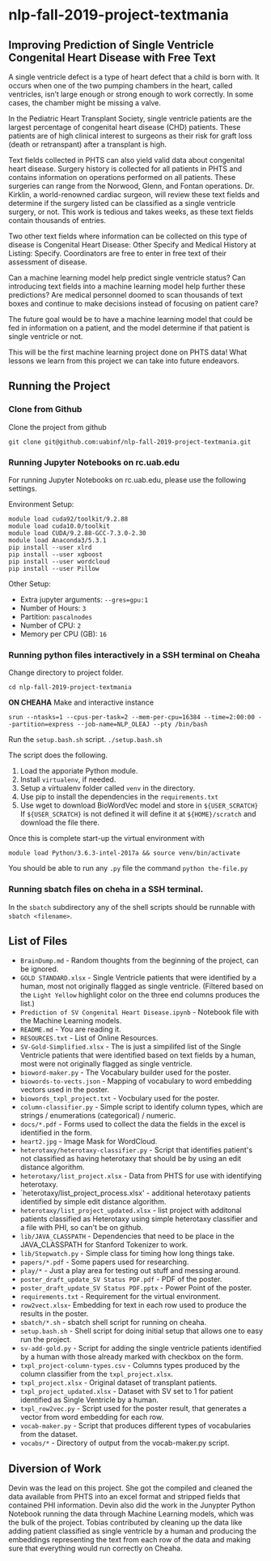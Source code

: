 # nlp-fall-2019-project-textmania

## Improving Prediction of Single Ventricle Congenital Heart Disease with Free Text

A single ventricle defect is a type of heart defect that a child is born with. It occurs when one of the two pumping chambers in the heart, called ventricles, isn’t large enough or strong enough to work correctly. In some cases, the chamber might be missing a valve.

In the Pediatric Heart Transplant Society, single ventricle patients are the largest percentage of congenital heart disease (CHD) patients. These patients are of high clinical interest to surgeons as their risk for graft loss (death or retranspant) after a transplant is high. 

Text fields collected in PHTS can also yield valid data about congenital heart disease. Surgery history is collected for all patients in PHTS and contains information on operations performed on all patients. These surgeries can range from the Norwood, Glenn, and Fontan operations. Dr. Kirklin, a world-renowned cardiac surgeon, will review these text fields and determine if the surgery listed can be classified as a single ventricle surgery, or not. This work is tedious and takes weeks, as these text fields contain thousands of entries. 

Two other text fields where information can be collected on this type of disease is Congenital Heart Disease: Other Specify and Medical History at Listing: Specify. Coordinators are free to enter in free text of their assessment of disease.

Can a machine learning model help predict single ventricle status? Can introducing text fields into a machine learning model help further these predictions? Are medical personnel doomed to scan thousands of text boxes and continue to make decisions instead of focusing on patient care?

The future goal would be to have a machine learning model that could be fed in information on a patient, and the model determine if that patient is single ventricle or not. 

This will be the first machine learning project done on PHTS data! What lessons we learn from this project we can take into future endeavors.


## Running the Project

### Clone from Github

Clone the project from github

```
git clone git@github.com:uabinf/nlp-fall-2019-project-textmania.git
```

### Running  Jupyter Notebooks on rc.uab.edu

For running Jupyter Notebooks on rc.uab.edu, please use the following settings.

Environment Setup:
```
module load cuda92/toolkit/9.2.88
module load cuda10.0/toolkit
module load CUDA/9.2.88-GCC-7.3.0-2.30
module load Anaconda3/5.3.1
pip install --user xlrd
pip install --user xgboost
pip install --user wordcloud
pip install --user Pillow
```

Other Setup:

* Extra jupyter arguments: `--gres=gpu:1`
* Number of Hours: `3`
* Partition: `pascalnodes`
* Number of CPU: `2`
* Memory per CPU (GB): `16`


### Running python files interactively in a SSH terminal on Cheaha

Change directory to project folder.

```
cd nlp-fall-2019-project-textmania
```

**ON CHEAHA** Make and interactive instance

```
srun --ntasks=1 --cpus-per-task=2 --mem-per-cpu=16384 --time=2:00:00 --partition=express --job-name=NLP_OLEAJ --pty /bin/bash
```

Run the `setup.bash.sh` script. `./setup.bash.sh`

The script does the following.

1. Load the apporiate Python module. 
2. Install `virtualenv`, if needed.
3. Setup a virtualenv folder called `venv` in the directory.
4. Use pip to install the dependencies in the `requirements.txt`
5. Use wget to download BioWordVec model and store in `${USER_SCRATCH}` If `${USER_SCRATCH}` is not defined it will define it at `${HOME}/scratch` and download the file there.

Once this is complete start-up the virtual environment with

```
module load Python/3.6.3-intel-2017a && source venv/bin/activate
```

You should be able to run any `.py` file the command
`python the-file.py`

### Running sbatch files on cheha in a SSH terminal.

In the `sbatch` subdirectory any of the shell scripts should be runnable with `sbatch <filename>`.


## List of Files

* `BrainDump.md` - Random thoughts from the beginning of the project, can be ignored.
* `GOLD STANDARD.xlsx` - Single Ventricle patients that were identified by a human, most not originally flagged as single ventricle. (Filtered based on the `Light Yellow` highlight color on the three end columns produces the list.)
* `Prediction of SV Congenital Heart Disease.ipynb` - Notebook file with the Machine Learning models.
* `README.md` - You are reading it.
* `RESOURCES.txt` - List of Online Resources.
* `SV-Gold-Simplified.xlsx` - The is just a simpilifed list of the Single Ventricle patients that were identified based on text fields by a human, most were not originally flagged as single ventricle.
* `bioword-maker.py` - The Vocabulary builder used for the poster.
* `biowords-to-vects.json` - Mapping of vocabulary to word embedding vectors used in the poster.
* `biowords_txpl_project.txt` - Vocbulary used for the poster.
* `column-classifier.py` - Simple script to identify column types, which are strings / enumerations (categorical) / numeric.
* `docs/*.pdf` - Forms used to collect the data the fields in the excel is identified in the form.
* `heart2.jpg` - Image Mask for WordCloud.
* `heterotaxy/heterotaxy-classifier.py` - Script that identifies patient's not classified as having heterotaxy that should be by using an edit distance algorithm.
* `heterotaxy/list_project.xlsx` - Data from PHTS for use with identifying heterotaxy.
* `heterotaxy/list_project_process.xlsx' - additional heterotaxy patients identified by simple edit distance algorithm.
* `heterotaxy/list_project_updated.xlsx` - list project with additonal patients classified as Heterotaxy using simple heterotaxy classifier and a file with PHI, so can't be on github.
* `lib/JAVA_CLASSPATH` - Dependencies that need to be place in the JAVA_CLASSPATH for Stanford Tokenizer to work.
* `lib/Stopwatch.py` - Simple class for timing how long things take.
* `papers/*.pdf` - Some papers used for researching.
* `play/*` - Just a play area for testing out stuff and messing around.
* `poster_draft_update_SV Status PDF.pdf` - PDF of the poster.
* `poster_draft_update_SV Status PDF.pptx` - Power Point of the poster.
* `requirements.txt` - Requirement for the virtual environment.
* `row2vect.xlsx`- Embedding for text in each row used to produce the results in the poster.
* `sbatch/*.sh` - sbatch shell script for running on cheaha.
* `setup.bash.sh` - Shell script for doing initial setup that allows one to easy run the project.
* `sv-add-gold.py` - Script for adding the single ventricle patients identified by a human with those already marked with checkbox on the form.
* `txpl_project-column-types.csv` - Columns types produced by the column classifier from the `txpl_project.xlsx`.
* `txpl_project.xlsx` - Original dataset of transplant patients.
* `txpl_project_updated.xlsx` - Dataset with SV set to 1 for patient identified as Single Ventricle by a human.
* `txpl_row2vec.py` - Script used for the poster result, that generates a vector from word embedding for each row.
* `vocab-maker.py` - Script that produces different types of vocabularies from the dataset.
* `vocabs/*` - Directory of output from the vocab-maker.py script.

## Diversion of Work

Devin was the lead on this project. She got the compiled and cleaned the data available from PHTS into an excel format and stripped fields that contained PHI information. Devin also did the work in the Junypter Python Notebook running the data through Machine Learning models, which was the bulk of the project. Tobias contributed by cleaning up the data like adding patient classified as single ventricle by a human and producing the embeddings representing the text from each row of the data and making sure that everything would run correctly on Cheaha.

